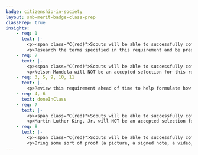 ```yaml
---
badge: citizenship-in-society
layout: smb-merit-badge-class-prep
classPrep: true
insights:
    - req: 1
      text: |-
        <p><span class="C(red)">Scouts will be able to successfully complete this requirement when they have prepared ahead of time.</span></p>
        <p>Research the terms specified in this requirement and be prepared to share.</p>
    - req: 2
      text: |-
        <p><span class="C(red)">Scouts will be able to successfully complete this requirement when they have prepared ahead of time.</span></p>
        <p>Nelson Mandela will NOT be an accepted selection for this requirement, please choose someone else. Document your work.</p>
    - req: 3, 5, 9, 10, 11
      text: |-
        <p>Review this requirement ahead of time to help formulate how you will answer each of these requirement components.</p>
    - req: 4, 6
      text: doneInClass
    - req: 7
      text: |-
        <p><span class="C(red)">Scouts will be able to successfully complete this requirement when they have prepared ahead of time.</span></p>
        <p>Martin Luther King, Jr. will NOT be an accepted selection for this requirement, please choose someone else. Document your work.</p>
    - req: 8
      text: |-
        <p><span class="C(red)">Scouts will be able to successfully complete this requirement when they have prepared ahead of time.</span></p>
        <p>Bring some sort of proof (a picture, a signed note, a video, etc.) or validation from your parent or guardian that you worked with one of them on this requirement.</p>
---
```

